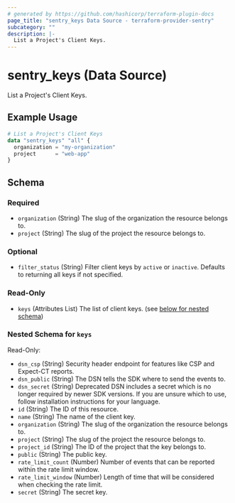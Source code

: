```yaml
---
# generated by https://github.com/hashicorp/terraform-plugin-docs
page_title: "sentry_keys Data Source - terraform-provider-sentry"
subcategory: ""
description: |-
  List a Project's Client Keys.
---
```


# sentry_keys (Data Source)

List a Project's Client Keys.

## Example Usage

```terraform
# List a Project's Client Keys
data "sentry_keys" "all" {
  organization = "my-organization"
  project      = "web-app"
}
```

<!-- schema generated by tfplugindocs -->
## Schema

### Required

- `organization` (String) The slug of the organization the resource belongs to.
- `project` (String) The slug of the project the resource belongs to.

### Optional

- `filter_status` (String) Filter client keys by `active` or `inactive`. Defaults to returning all keys if not specified.

### Read-Only

- `keys` (Attributes List) The list of client keys. (see [below for nested schema](#nestedatt--keys))

<a id="nestedatt--keys"></a>
### Nested Schema for `keys`

Read-Only:

- `dsn_csp` (String) Security header endpoint for features like CSP and Expect-CT reports.
- `dsn_public` (String) The DSN tells the SDK where to send the events to.
- `dsn_secret` (String) Deprecated DSN includes a secret which is no longer required by newer SDK versions. If you are unsure which to use, follow installation instructions for your language.
- `id` (String) The ID of this resource.
- `name` (String) The name of the client key.
- `organization` (String) The slug of the organization the resource belongs to.
- `project` (String) The slug of the project the resource belongs to.
- `project_id` (String) The ID of the project that the key belongs to.
- `public` (String) The public key.
- `rate_limit_count` (Number) Number of events that can be reported within the rate limit window.
- `rate_limit_window` (Number) Length of time that will be considered when checking the rate limit.
- `secret` (String) The secret key.
